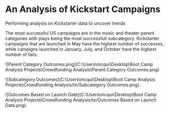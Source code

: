 # An Analysis of Kickstart Campaigns
Performing analysis on Kickstarter data to uncover trends

The most successful US campaigns are in the music and theater parent categories with plays being the most successfull subcategory. Kickstarter campaigns that are launched in May have the highest number of successes, while campigns launched in January, July, and October have the highest number of fails.

![Parent Category Outcomes.png](C:\Users\mcqui\Desktop\Boot Camp Analysis Projects\Crowdfunding Analysis\Parent Category Outcomes.png)

![Subcategory Outcomes](C:\Users\mcqui\Desktop\Boot Camp Analysis Projects\Crowdfunding Analysis/to/Subcategory Outcomes.png).

![Outcomes Based on Launch Date](C:\Users\mcqui\Desktop\Boot Camp Analysis Projects\Crowdfunding Analysis/to/Outcomes Based on Launch Date.png).
